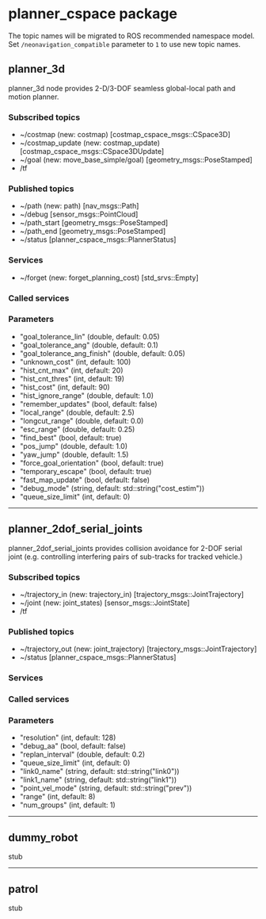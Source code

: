 # planner_cspace package

The topic names will be migrated to ROS recommended namespace model.
Set `/neonavigation_compatible` parameter to `1` to use new topic names.

## planner_3d

planner_3d node provides 2-D/3-DOF seamless global-local path and motion planner.

### Subscribed topics

* ~/costmap (new: costmap) [costmap_cspace_msgs::CSpace3D]
* ~/costmap_update (new: costmap_update) [costmap_cspace_msgs::CSpace3DUpdate]
* ~/goal (new: move_base_simple/goal) [geometry_msgs::PoseStamped]
* /tf

### Published topics

* ~/path (new: path) [nav_msgs::Path]
* ~/debug [sensor_msgs::PointCloud]
* ~/path_start [geometry_msgs::PoseStamped]
* ~/path_end [geometry_msgs::PoseStamped]
* ~/status [planner_cspace_msgs::PlannerStatus]

### Services

* ~/forget (new: forget_planning_cost) [std_srvs::Empty]

### Called services


### Parameters

* "goal_tolerance_lin" (double, default: 0.05)
* "goal_tolerance_ang" (double, default: 0.1)
* "goal_tolerance_ang_finish" (double, default: 0.05)
* "unknown_cost" (int, default: 100)
* "hist_cnt_max" (int, default: 20)
* "hist_cnt_thres" (int, default: 19)
* "hist_cost" (int, default: 90)
* "hist_ignore_range" (double, default: 1.0)
* "remember_updates" (bool, default: false)
* "local_range" (double, default: 2.5)
* "longcut_range" (double, default: 0.0)
* "esc_range" (double, default: 0.25)
* "find_best" (bool, default: true)
* "pos_jump" (double, default: 1.0)
* "yaw_jump" (double, default: 1.5)
* "force_goal_orientation" (bool, default: true)
* "temporary_escape" (bool, default: true)
* "fast_map_update" (bool, default: false)
* "debug_mode" (string, default: std::string("cost_estim"))
* "queue_size_limit" (int, default: 0)

----

## planner_2dof_serial_joints

planner_2dof_serial_joints provides collision avoidance for 2-DOF serial joint (e.g. controlling interfering pairs of sub-tracks for tracked vehicle.)

### Subscribed topics

* ~/trajectory_in (new: trajectory_in) [trajectory_msgs::JointTrajectory]
* ~/joint (new: joint_states) [sensor_msgs::JointState]
* /tf

### Published topics

* ~/trajectory_out (new: joint_trajectory) [trajectory_msgs::JointTrajectory]
* ~/status [planner_cspace_msgs::PlannerStatus]

### Services


### Called services


### Parameters

* "resolution" (int, default: 128)
* "debug_aa" (bool, default: false)
* "replan_interval" (double, default: 0.2)
* "queue_size_limit" (int, default: 0)
* "link0_name" (string, default: std::string("link0"))
* "link1_name" (string, default: std::string("link1"))
* "point_vel_mode" (string, default: std::string("prev"))
* "range" (int, default: 8)
* "num_groups" (int, default: 1)

----

## dummy_robot

stub

----

## patrol

stub
